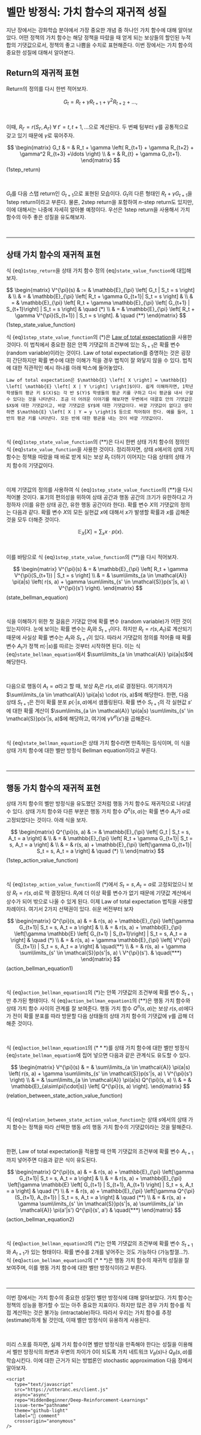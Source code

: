 # 벨만 방정식: 가치 함수의 재귀적 성질

지난 장에서는 강화학습 분야에서 가장 중요한 개념 중 하나인 가치 함수에 대해 알아보았다. 어떤 정책의 가치 함수는 해당 정책을 따랐을 때 얻게 되는 보상들의 할인된 누적 합의 기댓값으로서, 정책의 좋고 나쁨을 수치로 표현해준다. 이번 장에서는 가치 함수의 중요한 성질에 대해서 알아본다.

## Return의 재귀적 표현

Return의 정의를 다시 한번 적어보자.

$$G_t = R_t + \gamma R_{t+1} + \gamma^2 R_{t+2} + \ldots,$$

<br>

이때, $R_{t'} = r(S_{t'}, A_{t'}) \; \forall \; t'=t, t+1, \ldots$으로 계산된다. 두 번째 텀부터 $\gamma$를 공통적으로 갖고 있기 때문에 $\gamma$로 묶어주자.

$$
   \begin{matrix}
   G_t & = & R_t + \gamma \left( R_{t+1} + \gamma R_{t+2} + \gamma^2 R_{t+3} +\ldots  \right) \\
   & = & R_{t} + \gamma G_{t+1}.
   \end{matrix}
$$ (1step_return)

<br>

$G_t$를 다음 스탭 return인 $G_{t+1}$으로 표현된 모습이다. $G_t$의 다른 형태인 $R_{t} + \gamma G_{t+1}$을 1step return이라고 부른다. 물론, 2step return을 포함하여 $n$-step return도 있지만, 이에 대해서는 나중에 자세히 알아볼 예정이다. 우선은 1step return을 사용해서 가치 함수의 아주 좋은 성질을 유도해보자.

<br>

---

## 상태 가치 함수의 재귀적 표현

식 {eq}`1step_return`을 상태 가치 함수 정의 {eq}`state_value_function`에 대입해보자.

$$
\begin{matrix}
   V^{\pi}(s) & := & \mathbb{E}_{\pi} \left[ G_t | S_t = s \right] & \\
   & = & \mathbb{E}_{\pi} \left[ R_t + \gamma G_{t+1}| S_t = s \right] &  \\
   & = & \mathbb{E}_{\pi} \left[ R_t + \gamma \mathbb{E}_{\pi} \left[ G_{t+1} | S_{t+1}\right] | S_t = s \right] & \quad (*) \\
   & = & \mathbb{E}_{\pi} \left[ R_t + \gamma V^{\pi}(S_{t+1}) | S_t = s \right]. & \quad (**)
\end{matrix}
$$ (1step_state_value_function)

식 {eq}`1step_state_value_function`의 $(*)$은 [Law of total expectation](https://en.wikipedia.org/wiki/Law_of_total_expectation)을 사용한 것이다. 이 법칙에서 중요한 점은 안쪽 기댓값의 조건부에 있는 $S_{t+1}$은 확률 변수 (random variable)이라는 것이다. Law of total expectation를 증명하는 것은 굉장히 간단하지만 확률 변수에 대한 이해가 적을 경우 법칙이 잘 와닿지 않을 수 있다. 법칙에 대한 직관적인 예시 하나를 아래 박스에 들어놓았다.

```{admonition} **Law of total expectation**
Law of total expectation은 $\mathbb{E} \left[ X \right] = \mathbb{E} \left[ \mathbb{E} \left[ X | Y \right] \right]$이다. 쉽게 이해하자면, 1학년 학생들의 평균 키 $(X)$는 각 반 $(Y)$ 학생들의 평균 키를 구하고 다시 평균을 내서 구할 수 있다는 것을 나타낸다. 조금 더 어려운 이야기를 해보자면 우변에서 대괄호 안의 기댓값은 $X$에 대한 기댓값이고, 바깥 기댓값은 $Y$에 대한 기댓값이다. 바깥 기댓값이 없다고 생각하면 $\mathbb{E} \left[ X | Y = y \right]$ 등으로 적어줘야 한다. 예를 들어, 1반의 평균 키를 나타낸다. 모든 반에 대한 평균을 내는 것이 바깥 기댓값이다.
```

<br>

식 {eq}`1step_state_value_function`의 $(**)$은 다시 한번 상태 가치 함수의 정의인 식 {eq}`state_value_function`을 사용한 것이다. 정리하자면, 상태 $s$에서의 상태 가치 함수는 정책을 따랐을 때 바로 받게 되는 보상 $R_{t}$ 더하기 이어지는 다음 상태의 상태 가치 함수의 기댓값이다.

<br>

이제 기댓값의 정의를 사용하여 식 {eq}`1step_state_value_function`의 $(**)$을 다시 적어볼 것이다. 표기의 편의성을 위하여 상태 공간과 행동 공간의 크기가 유한하다고 가정하자 (이를 유한 상태 공간, 유한 행동 공간이라 한다). 확률 변수 $X$의 기댓값의 정의는 다음과 같다. 확률 변수 $X$의 모든 실현값 $x$에 대해서 $x$가 발생할 확률과 $x$를 곱해준 것을 모두 더해준 것이다.

$$\mathbb{E}_{X} \left[ X \right] = \sum_{x}x \cdot p(x).$$
 
<br>

이를 바탕으로 식 {eq}`1step_state_value_function`의 $(**)$을 다시 적어보자. 

$$
\begin{matrix}
V^{\pi}(s) & = & \mathbb{E}_{\pi} \left[ R_t + \gamma V^{\pi}(S_{t+1}) | S_t = s \right] \\
& = & \sum\limits_{a \in \mathcal{A}} \pi(a|s) \left( r(s, a) + \gamma \sum\limits_{s' \in \mathcal{S}}p(s'|s, a) \ V^{\pi}(s') \right).
\end{matrix}
$$ (state_bellman_equation)

<br>

식을 이해하기 위한 첫 걸음은 기댓값 안에 확률 변수 (random variable)가 어떤 것이 있는지이다. 눈에 보이는 확률 변수는 $R_t$와 $S_{t+1}$이다. 하지만 $R_t=r(s, A_t)$로 계산되기 때문에 사실상 확률 변수는 $A_t$와 $S_{t+1}$이 있다. 따라서 기댓값의 정의를 적어줄 때 확률 변수 $A_t$가 정책 $\pi(\cdot | s)$를 따르는 것부터 시작하면 된다. 이는 식 {eq}`state_bellman_equation`에서 $\sum\limits_{a \in \mathcal{A}} \pi(a|s)$에 해당한다.

<br>

다음으로 행동이 $A_t=a$라고 할 때, 보상 $R_t$은 $r(s, a)$로 결정된다. 여기까지가 $\sum\limits_{a \in \mathcal{A}} \pi(a|s) \cdot r(s, a)$에 해당한다. 한편, 다음 상태 $S_{t+1}$은 전이 확률 분포 $p(\cdot|s, a)$에서 샘플링된다. 확률 변수 $S_{t+1}$의 각 실현값 $s'$에 대한 확률 계산이 $\sum\limits_{a \in \mathcal{A}} \pi(a|s) \sum\limits_{s' \in \mathcal{S}}p(s'|s, a)$에 해당하고, 여기에 $\gamma V^{\pi}(s')$을 곱해준다.

<br>

식 {eq}`state_bellman_equation`은 상태 가치 함수라면 만족하는 등식이며, 이 식을 상태 가치 함수에 대한 벨만 방정식 Bellman equation이라고 부른다.

<br>

---

## 행동 가치 함수의 재귀적 표현

상태 가치 함수의 벨만 방정식을 유도했던 것처럼 행동 가치 함수도 재귀적으로 나타낼 수 있다. 상태 가치 함수와 다른 부분은 행동 가치 함수 $Q^{\pi}(s, a)$는 확률 변수 $A_t$가 $a$로 고정되었다는 것이다. 아래 식을 보자. 

$$
\begin{matrix}
   Q^{\pi}(s, a) & := & \mathbb{E}_{\pi} \left[ G_t | S_t = s, A_t = a \right] & \\
   & = & \mathbb{E}_{\pi} \left[ R_t + \gamma G_{t+1}| S_t = s, A_t = a \right] &  \\
   & = &  r(s, a)  + \mathbb{E}_{\pi} \left[\gamma G_{t+1}| S_t = s, A_t = a \right] &  \quad (*) \\
\end{matrix}
$$ (1step_action_value_function)

<br>

식 {eq}`1step_action_value_function`의 $(*)$에서 $S_t=s, A_t=a$로 고정되었으니 보상 $R_t=r(s, a)$로 딱 결정된다. $R_t$에 더 이상 확률 변수가 없기 때문에 기댓값 계산에서 상수가 되어 밖으로 나올 수 있게 된다. 이제 Law of total expectation 법칙을 사용할 차례이다. 여기서 2가지 선택권이 있다. 쉬운 버전부터 보자

$$
\begin{matrix}
   Q^{\pi}(s, a) & = &  r(s, a)  + \mathbb{E}_{\pi} \left[\gamma G_{t+1}| S_t = s, A_t = a \right] &  \\
   & = &  r(s, a)  + \mathbb{E}_{\pi} \left[\gamma \mathbb{E} \left[ G_{t+1} | S_{t+1}\right] | S_t = s, A_t = a \right] &  \quad (*) \\
   & = &  r(s, a)  + \gamma \mathbb{E}_{\pi} \left[ V^{\pi}(S_{t+1}) | S_t = s, A_t = a \right] &  \quad(**) \\
   & = & r(s, a) + \gamma \sum\limits_{s' \in \mathcal{S}}p(s'|s, a) \ V^{\pi}(s'). & \quad(***)
\end{matrix}
$$ (action_bellman_equation1)

<br>

식 {eq}`action_bellman_equation1`의 $(*)$는 안쪽 기댓값의 조건부에 확률 변수 $S_{t+1}$만 추가된 형태이다. 식 {eq}`action_bellman_equation1`의 $(**)$은 행동 가치 함수와 상태 가치 함수 사이의 관계를 잘 보여준다. 행동 가치 함수 $Q^{\pi}(s, a)$는 보상 $r(s, a)$에다가 전이 확률 분포를 따라 방문할 다음 상태들의 상태 가치 함수의 기댓값에 $\gamma$를 곱해 더해준 것이다. 

<br>

식 {eq}`action_bellman_equation1`의 $(***)$를 상태 가치 함수에 대한 벨만 방정식 {eq}`state_bellman_equation`에 집어 넣으면 다음과 같은 관계식도 유도할 수 있다.

$$
\begin{matrix}
V^{\pi}(s) & = & \sum\limits_{a \in \mathcal{A}} \pi(a|s) \left( r(s, a) + \gamma \sum\limits_{s' \in \mathcal{S}}p(s'|s, a) \ V^{\pi}(s') \right) \\
& = & \sum\limits_{a \in \mathcal{A}} \pi(a|s) Q^{\pi}(s, a) \\
& = & \mathbb{E}_{a\sim\pi(\cdot|s)} \left[ Q^{\pi}(s, a) \right].
\end{matrix}
$$ (relation_between_state_action_value_function)

<br>

식 {eq}`relation_between_state_action_value_function`는 상태 $s$에서의 상태 가치 함수는 정책을 따라 선택한 행동 $a$의 행동 가치 함수의 기댓값이라는 것을 말해준다. 

<br>

한편, Law of total expectation을 적용할 때 안쪽 기댓값의 조건부에 확률 변수 $A_{t+1}$까지 넣어주면 다음과 같은 식이 유도된다.

$$
\begin{matrix}
   Q^{\pi}(s, a) & = &  r(s, a)  + \mathbb{E}_{\pi} \left[\gamma G_{t+1}| S_t = s, A_t = a \right] &  \\
   & = &  r(s, a)  + \mathbb{E}_{\pi} \left[\gamma \mathbb{E} \left[ G_{t+1} | S_{t+1}, A_{t+1} \right] | S_t = s, A_t = a \right] & \quad (*) \\
   & = &  r(s, a)  + \mathbb{E}_{\pi} \left[\gamma Q^{\pi}(S_{t+1}, A_{t+1}) | S_t = s, A_t = a \right] & \quad (**) \\
   & = & r(s, a) + \gamma \sum\limits_{s' \in \mathcal{S}}p(s'|s, a) \sum\limits_{a' \in \mathcal{A}} \pi(a'|s') Q^{\pi}(s', a') & \quad(***)
\end{matrix}
$$ (action_bellman_equation2)

<br>

식 {eq}`action_bellman_equation2`의 $(*)$는 안쪽 기댓값의 조건부에 확률 변수 $S_{t+1}$와 $A_{t+1}$가 있는 형태이다. 확률 변수를 2개를 넣어주는 것도 가능하다 (가능할껄...?). 식 {eq}`action_bellman_equation2`의 $(***)$은 행동 가치 함수의 재귀적 성질을 잘 보여주며, 이를 행동 가치 함수에 대한 벨만 방정식이라고 부른다.

<br>

---

이번 장에서는 가치 함수의 중요한 성질인 벨만 방정식에 대해 알아보았다. 가치 함수는 정책의 성능을 평가할 수 있는 아주 중요한 지표이다. 하지만 많은 경우 가치 함수를 직접 계산하는 것은 불가능 (intractable)하다. 따라서 우리는 가치 함수를 추정 (estimate)하게 될 것인데, 이때 벨만 방정식이 유용하게 사용된다. 

<br>

미리 스포를 하자면, 실제 가치 함수이면 벨만 방정식을 만족해야 한다는 성질을 이용해서 벨만 방정식의 좌변과 우변의 차이가 0이 되도록 가치 네트워크 $V_{\theta}(s)$나 $Q_{\theta}(s, a)$를 학습시킨다. 이에 대한 근거가 되는 방법론인 stochastic approximation 다음 장에서 알아보자.


```{raw} html
<script
   type="text/javascript"
   src="https://utteranc.es/client.js"
   async="async"
   repo="HiddenBeginner/Deep-Reinforcement-Learnings"
   issue-term="pathname"
   theme="github-light"
   label="💬 comment"
   crossorigin="anonymous"
/>
```
